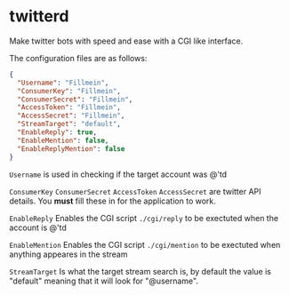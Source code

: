 twitterd
========

Make twitter bots with speed and ease with a CGI like interface.

The configuration files are as follows:
```json
{
  "Username": "Fillmein",
  "ConsumerKey": "Fillmein",
  "ConsumerSecret": "Fillmein",
  "AccessToken": "Fillmein",
  "AccessSecret": "Fillmein",
  "StreamTarget": "default",
  "EnableReply": true,
  "EnableMention": false,
  "EnableReplyMention": false
}
```

`Username` is used in checking if the target account was @'td
 
`ConsumerKey` `ConsumerSecret` `AccessToken` `AccessSecret` are twitter API details. You **must** fill these in for the application to work.

`EnableReply` Enables the CGI script `./cgi/reply` to be exectuted when the account is @'td

`EnableMention` Enables the CGI script `./cgi/mention` to be exectuted when anything appeares in the stream

`StreamTarget` Is what the target stream search is, by default the value is "default" meaning that it will look for "@username".


